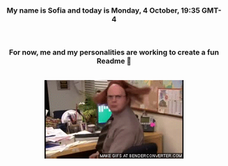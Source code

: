 


<div align="center">
<h3 >My name is Sofia and today is Monday, 4 October, 19:35 GMT-4</h3><br>
<h3 >For now, me and my personalities are working to create a fun Readme 👋
</h3><br>
<img src='img/dwight.gif' alt='working...'/>
</div>
